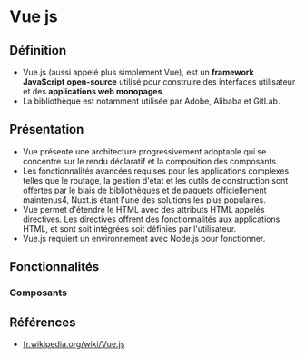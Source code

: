 # Vue js

## Définition

- Vue.js (aussi appelé plus simplement Vue), est un **framework** **JavaScript** **open-source** utilisé pour construire des interfaces utilisateur et des **applications web monopages**. 
- La bibliothèque est notamment utilisée par Adobe, Alibaba et GitLab.
  

## Présentation 

- Vue présente une architecture progressivement adoptable qui se concentre sur le rendu déclaratif et la composition des composants. 
- Les fonctionnalités avancées requises pour les applications complexes telles que le routage, la gestion d'état et les outils de construction sont offertes par le biais de bibliothèques et de paquets officiellement maintenus4, Nuxt.js étant l'une des solutions les plus populaires.
- Vue permet d'étendre le HTML avec des attributs HTML appelés directives. Les directives offrent des fonctionnalités aux applications HTML, et sont soit intégrées soit définies par l'utilisateur.
- Vue.js requiert un environnement avec Node.js pour fonctionner.


## Fonctionnalités

### Composants

## Références 

- [fr.wikipedia.org/wiki/Vue.js](https://fr.wikipedia.org/wiki/Vue.js)